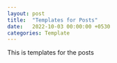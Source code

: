 ```yaml
---
layout: post
title:  "Templates for Posts"
date:   2022-10-03 00:00:00 +0530
categories: Template
---
```



This is templates for the posts